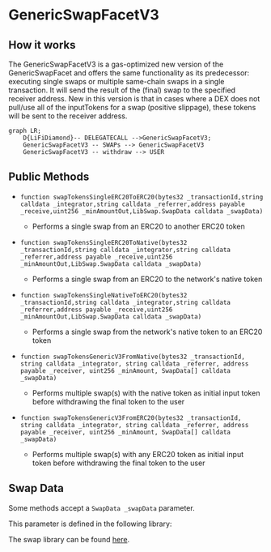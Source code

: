 # GenericSwapFacetV3

## How it works

The GenericSwapFacetV3 is a gas-optimized new version of the GenericSwapFacet and offers the same functionality as its predecessor: executing single swaps or multiple same-chain swaps in a single transaction.
It will send the result of the (final) swap to the specified receiver address.
New in this version is that in cases where a DEX does not pull/use all of the inputTokens for a swap (positive slippage), these tokens will be sent to the receiver address.

```mermaid
graph LR;
    D{LiFiDiamond}-- DELEGATECALL -->GenericSwapFacetV3;
    GenericSwapFacetV3 -- SWAPs --> GenericSwapFacetV3
    GenericSwapFacetV3 -- withdraw --> USER
```

## Public Methods

- `function swapTokensSingleERC20ToERC20(bytes32 _transactionId,string calldata _integrator,string calldata _referrer,address payable _receive,uint256 _minAmountOut,LibSwap.SwapData calldata _swapData)`

  - Performs a single swap from an ERC20 to another ERC20 token

- `function swapTokensSingleERC20ToNative(bytes32 _transactionId,string calldata _integrator,string calldata _referrer,address payable _receive,uint256 _minAmountOut,LibSwap.SwapData calldata _swapData)`

  - Performs a single swap from an ERC20 to the network's native token

- `function swapTokensSingleNativeToERC20(bytes32 _transactionId,string calldata _integrator,string calldata _referrer,address payable _receive,uint256 _minAmountOut,LibSwap.SwapData calldata _swapData)`

  - Performs a single swap from the network's native token to an ERC20 token

- `function swapTokensGenericV3FromNative(bytes32 _transactionId, string calldata _integrator, string calldata _referrer, address payable _receiver, uint256 _minAmount, SwapData[] calldata _swapData)`

  - Performs multiple swap(s) with the native token as initial input token before withdrawing the final token to the user

- `function swapTokensGenericV3FromERC20(bytes32 _transactionId, string calldata _integrator, string calldata _referrer, address payable _receiver, uint256 _minAmount, SwapData[] calldata _swapData)`
  - Performs multiple swap(s) with any ERC20 token as initial input token before withdrawing the final token to the user

## Swap Data

Some methods accept a `SwapData _swapData` parameter.

This parameter is defined in the following library:

The swap library can be found [here](../src/Libraries/LibSwap.sol).
